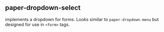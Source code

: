 ## paper-dropdown-select

implements a dropdown for forms. Looks similar to `paper-dropdown-menu` but
designed for use in `<form>` tags.

